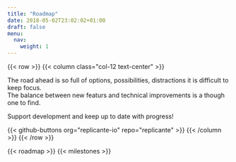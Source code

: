 ```yaml
---
title: "Roadmap"
date: 2018-05-02T23:02:02+01:00
draft: false
menu:
  nav:
    weight: 1
---
```



{{< row >}}
{{< column class="col-12 text-center" >}}
<p>
  The road ahead is so full of options, possibilities, distractions it is difficult to keep focus.
  <br />
  The balance between new featurs and technical improvements is a though one to find.
</p>
<p>
  Support development and keep up to date with progress!
</p>
{{< github-buttons org="replicante-io" repo="replicante" >}}
{{< /column >}}
{{< /row >}}

{{< roadmap >}}
{{< milestones >}}
